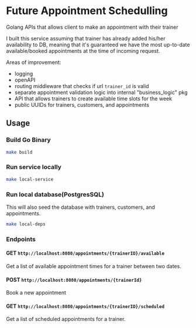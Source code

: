 # Future Appointment Schedulling

Golang APIs  that allows client to make an appointment with their trainer

I built this service assuming that trainer has already added his/her availability to DB, meaning that it's guaranteed
we have the most up-to-date available/booked appointments at the time of incoming request.

Areas of improvement:
- logging
- openAPI
- routing middleware that checks if url `trainer_id` is valid
- separate appointment validation logic into internal "business_logic" pkg
- API that allows trainers to create available time slots for the week
- public UUIDs for trainers, customers, and appointments

## Usage

### Build Go Binary

```sh
make build
```

### Run service locally

```sh
make local-service
```

### Run local database(PostgresSQL)

This will also seed the database with trainers, customers, and appointments.

```sh
make local-deps
```

### Endpoints

#### GET ```http://localhost:8080/appointments/{trainerID}/available```

Get a list of available appointment times for a trainer between two dates.

#### POST ```http://localhost:8080/appointments/{trainerId}```

Book a new appointment

#### GET ```http://localhost:8080/appointments/{trainerID}/scheduled```

Get a list of scheduled appointments for a trainer.
